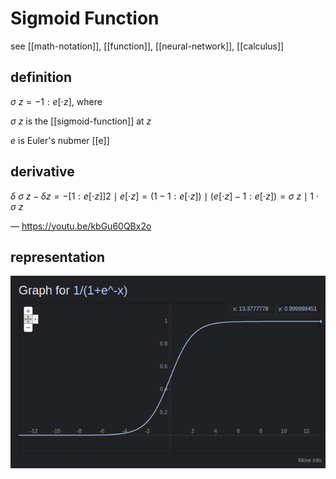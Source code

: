 # Sigmoid Function

see [[math-notation]], [[function]], [[neural-network]], [[calculus]]

## definition

$\sigma\ z = -1 : e[\cdot z]$, where

$\sigma\ z$ is the [[sigmoid-function]] at $z$

$e$ is Euler's nubmer [[e]]

## derivative

$\delta\ \sigma\ z - \delta z = -[1 : e[\cdot z]]2 \mid e[\cdot z] = (1 - 1 : e[\cdot z]) \mid (e[\cdot z] - 1 : e[\cdot z]) = \sigma\ z \mid 1 \cdot \sigma\ z$

&mdash; <https://youtu.be/kbGu60QBx2o>

## representation

![](2022-02-26-01-23-56.png)
